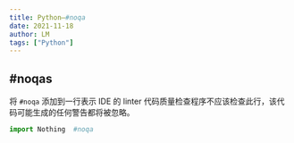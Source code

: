 ```yaml
---
title: Python—#noqa
date: 2021-11-18
author: LM
tags: ["Python"]
---
```


## #noqas

将 `#noqa` 添加到一行表示 IDE 的 linter 代码质量检查程序不应该检查此行，该代码可能生成的任何警告都将被忽略。

```python
import Nothing  #noqa
```

